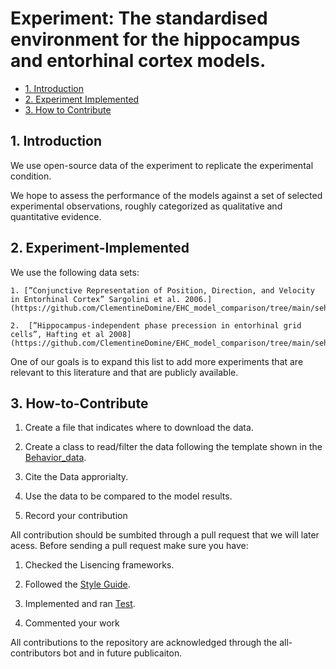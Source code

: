 # Experiment: The  standardised environment for the hippocampus and entorhinal cortex models. 


* [1. Introduction](#1-Introduction)
* [2. Experiment Implemented](#2-Experiment-Implemented)
* [3. How to Contribute](#3-How-to-Contribute)

## 1. Introduction

We use open-source data of the experiment to replicate the experimental condition.

 We hope to assess the performance of the models against a set of selected experimental observations, roughly categorized as qualitative and quantitative evidence.

## 2. Experiment-Implemented

We use the following data sets:


    1. [”Conjunctive Representation of Position, Direction, and Velocity in Entorhinal Cortex” Sargolini et al. 2006.](https://github.com/ClementineDomine/EHC_model_comparison/tree/main/sehec/envs/experiments/Sargolini2006)
 
    2.  [”Hippocampus-independent phase precession in entorhinal grid cells”, Hafting et al 2008] (https://github.com/ClementineDomine/EHC_model_comparison/tree/main/sehec/envs/experiments/Hafting2008)
   
One of our goals is to expand this list to add more experiments that are relevant to this literature and that are publicly available.

## 3. How-to-Contribute


1. Create a file that indicates where to download the data.

2. Create a class to read/filter the data following the template shown in the [Behavior_data](https://github.com/ClementineDomine/EHC_model_comparison/tree/main/Documents).

3. Cite the Data approrialty.

4. Use the data to be compared to the model results.

5. Record your contribution


All contribution should be sumbited through a pull request that we will later acess. 
Before sending a pull request make sure you have:
1. Checked the Lisencing frameworks. 

2. Followed the [Style Guide](https://github.com/ClementineDomine/EHC_model_comparison/tree/main/Documents).

3. Implemented and ran [Test](https://github.com/ClementineDomine/EHC_model_comparison/tree/main/sehec/test).

4. Commented your work 

All contributions to the repository are acknowledged through the all-contributors bot and in future publicaiton.



